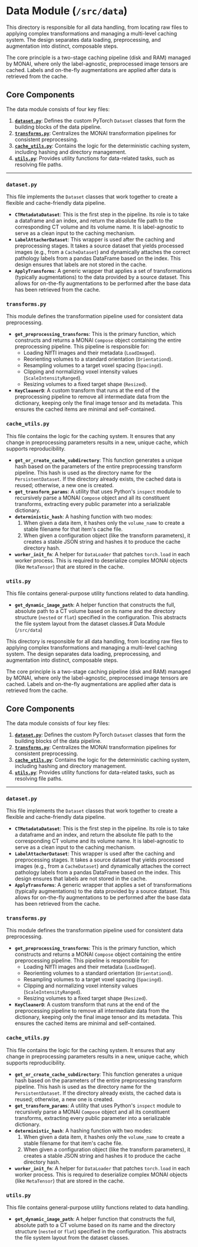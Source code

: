 # Data Module (`/src/data`)

This directory is responsible for all data handling, from locating raw files to applying complex transformations and managing a multi-level caching system. The design separates data loading, preprocessing, and augmentation into distinct, composable steps.

The core principle is a two-stage caching pipeline (disk and RAM) managed by MONAI, where only the label-agnostic, preprocessed image tensors are cached. Labels and on-the-fly augmentations are applied after data is retrieved from the cache.

## Core Components

The data module consists of four key files:

1.  [**`dataset.py`**](https://www.google.com/search?q=%23datasetpy): Defines the custom PyTorch `Dataset` classes that form the building blocks of the data pipeline.
2.  [**`transforms.py`**](https://www.google.com/search?q=%23transformspy): Centralizes the MONAI transformation pipelines for consistent preprocessing.
3.  [**`cache_utils.py`**](https://www.google.com/search?q=%23cache_utilspy): Contains the logic for the deterministic caching system, including hashing and directory management.
4.  [**`utils.py`**](https://www.google.com/search?q=%23utilspy): Provides utility functions for data-related tasks, such as resolving file paths.

-----

### `dataset.py`

This file implements the `Dataset` classes that work together to create a flexible and cache-friendly data pipeline.

  * **`CTMetadataDataset`**: This is the first step in the pipeline. Its role is to take a dataframe and an index, and return the absolute file path to the corresponding CT volume and its volume name. It is label-agnostic to serve as a clean input to the caching mechanism.
  * **`LabelAttacherDataset`**: This wrapper is used after the caching and preprocessing stages. It takes a source dataset that yields processed images (e.g., from a `CacheDataset`) and dynamically attaches the correct pathology labels from a pandas DataFrame based on the index. This design ensures that labels are not stored in the cache.
  * **`ApplyTransforms`**: A generic wrapper that applies a set of transformations (typically augmentations) to the data provided by a source dataset. This allows for on-the-fly augmentations to be performed after the base data has been retrieved from the cache.

### `transforms.py`

This module defines the transformation pipeline used for consistent data preprocessing.

  * **`get_preprocessing_transforms`**: This is the primary function, which constructs and returns a MONAI `Compose` object containing the entire preprocessing pipeline. This pipeline is responsible for:
      * Loading NIfTI images and their metadata (`LoadImaged`).
      * Reorienting volumes to a standard orientation (`Orientationd`).
      * Resampling volumes to a target voxel spacing (`Spacingd`).
      * Clipping and normalizing voxel intensity values (`ScaleIntensityRanged`).
      * Resizing volumes to a fixed target shape (`Resized`).
  * **`KeyCleanerD`**: A custom transform that runs at the end of the preprocessing pipeline to remove all intermediate data from the dictionary, keeping only the final image tensor and its metadata. This ensures the cached items are minimal and self-contained.

### `cache_utils.py`

This file contains the logic for the caching system. It ensures that any change in preprocessing parameters results in a new, unique cache, which supports reproducibility.

  * **`get_or_create_cache_subdirectory`**: This function generates a unique hash based on the parameters of the entire preprocessing transform pipeline. This hash is used as the directory name for the `PersistentDataset`. If the directory already exists, the cached data is reused; otherwise, a new one is created.
  * **`get_transform_params`**: A utility that uses Python's `inspect` module to recursively parse a MONAI `Compose` object and all its constituent transforms, extracting every public parameter into a serializable dictionary.
  * **`deterministic_hash`**: A hashing function with two modes:
    1.  When given a data item, it hashes only the `volume_name` to create a stable filename for that item's cache file.
    2.  When given a configuration object (like the transform parameters), it creates a stable JSON string and hashes it to produce the cache directory hash.
  * **`worker_init_fn`**: A helper for `DataLoader` that patches `torch.load` in each worker process. This is required to deserialize complex MONAI objects (like `MetaTensor`) that are stored in the cache.

### `utils.py`

This file contains general-purpose utility functions related to data handling.

  * **`get_dynamic_image_path`**: A helper function that constructs the full, absolute path to a CT volume based on its name and the directory structure (`nested` or `flat`) specified in the configuration. This abstracts the file system layout from the dataset classes.# Data Module (`/src/data`)

This directory is responsible for all data handling, from locating raw files to applying complex transformations and managing a multi-level caching system. The design separates data loading, preprocessing, and augmentation into distinct, composable steps.

The core principle is a two-stage caching pipeline (disk and RAM) managed by MONAI, where only the label-agnostic, preprocessed image tensors are cached. Labels and on-the-fly augmentations are applied after data is retrieved from the cache.

## Core Components

The data module consists of four key files:

1.  [**`dataset.py`**](https://www.google.com/search?q=%23datasetpy): Defines the custom PyTorch `Dataset` classes that form the building blocks of the data pipeline.
2.  [**`transforms.py`**](https://www.google.com/search?q=%23transformspy): Centralizes the MONAI transformation pipelines for consistent preprocessing.
3.  [**`cache_utils.py`**](https://www.google.com/search?q=%23cache_utilspy): Contains the logic for the deterministic caching system, including hashing and directory management.
4.  [**`utils.py`**](https://www.google.com/search?q=%23utilspy): Provides utility functions for data-related tasks, such as resolving file paths.

-----

### `dataset.py`

This file implements the `Dataset` classes that work together to create a flexible and cache-friendly data pipeline.

  * **`CTMetadataDataset`**: This is the first step in the pipeline. Its role is to take a dataframe and an index, and return the absolute file path to the corresponding CT volume and its volume name. It is label-agnostic to serve as a clean input to the caching mechanism.
  * **`LabelAttacherDataset`**: This wrapper is used after the caching and preprocessing stages. It takes a source dataset that yields processed images (e.g., from a `CacheDataset`) and dynamically attaches the correct pathology labels from a pandas DataFrame based on the index. This design ensures that labels are not stored in the cache.
  * **`ApplyTransforms`**: A generic wrapper that applies a set of transformations (typically augmentations) to the data provided by a source dataset. This allows for on-the-fly augmentations to be performed after the base data has been retrieved from the cache.

### `transforms.py`

This module defines the transformation pipeline used for consistent data preprocessing.

  * **`get_preprocessing_transforms`**: This is the primary function, which constructs and returns a MONAI `Compose` object containing the entire preprocessing pipeline. This pipeline is responsible for:
      * Loading NIfTI images and their metadata (`LoadImaged`).
      * Reorienting volumes to a standard orientation (`Orientationd`).
      * Resampling volumes to a target voxel spacing (`Spacingd`).
      * Clipping and normalizing voxel intensity values (`ScaleIntensityRanged`).
      * Resizing volumes to a fixed target shape (`Resized`).
  * **`KeyCleanerD`**: A custom transform that runs at the end of the preprocessing pipeline to remove all intermediate data from the dictionary, keeping only the final image tensor and its metadata. This ensures the cached items are minimal and self-contained.

### `cache_utils.py`

This file contains the logic for the caching system. It ensures that any change in preprocessing parameters results in a new, unique cache, which supports reproducibility.

  * **`get_or_create_cache_subdirectory`**: This function generates a unique hash based on the parameters of the entire preprocessing transform pipeline. This hash is used as the directory name for the `PersistentDataset`. If the directory already exists, the cached data is reused; otherwise, a new one is created.
  * **`get_transform_params`**: A utility that uses Python's `inspect` module to recursively parse a MONAI `Compose` object and all its constituent transforms, extracting every public parameter into a serializable dictionary.
  * **`deterministic_hash`**: A hashing function with two modes:
    1.  When given a data item, it hashes only the `volume_name` to create a stable filename for that item's cache file.
    2.  When given a configuration object (like the transform parameters), it creates a stable JSON string and hashes it to produce the cache directory hash.
  * **`worker_init_fn`**: A helper for `DataLoader` that patches `torch.load` in each worker process. This is required to deserialize complex MONAI objects (like `MetaTensor`) that are stored in the cache.

### `utils.py`

This file contains general-purpose utility functions related to data handling.

  * **`get_dynamic_image_path`**: A helper function that constructs the full, absolute path to a CT volume based on its name and the directory structure (`nested` or `flat`) specified in the configuration. This abstracts the file system layout from the dataset classes.